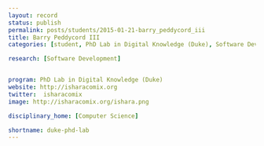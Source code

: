 ```yaml
---
layout: record
status: publish
permalink: posts/students/2015-01-21-barry_peddycord_iii
title: Barry Peddycord III
categories: [student, PhD Lab in Digital Knowledge (Duke), Software Development]

research: [Software Development]


program: PhD Lab in Digital Knowledge (Duke)
website: http://isharacomix.org
twitter:  isharacomix
image: http://isharacomix.org/ishara.png

disciplinary_home: [Computer Science]

shortname: duke-phd-lab
---
```


